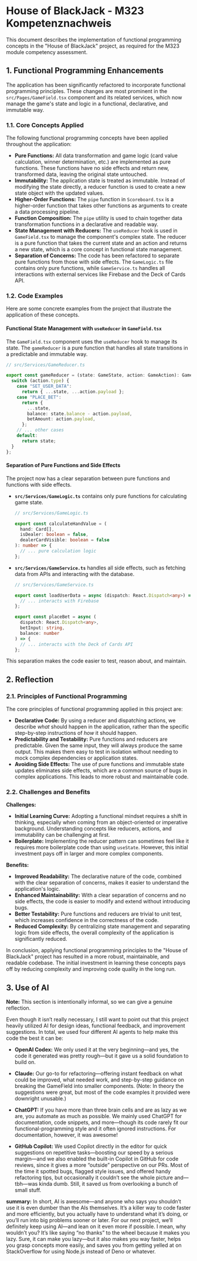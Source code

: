 # House of BlackJack - M323 Kompetenznachweis

This document describes the implementation of functional programming concepts in the "House of BlackJack" project, as required for the M323 module competency assessment.

## 1. Functional Programming Enhancements

The application has been significantly refactored to incorporate functional programming principles. These changes are most prominent in the `src/Pages/GameField.tsx` component and its related services, which now manage the game's state and logic in a functional, declarative, and immutable way.

### 1.1. Core Concepts Applied

The following functional programming concepts have been applied throughout the application:

-   **Pure Functions:** All data transformation and game logic (card value calculation, winner determination, etc.) are implemented as pure functions. These functions have no side effects and return new, transformed data, leaving the original state untouched.
-   **Immutability:** The application state is treated as immutable. Instead of modifying the state directly, a reducer function is used to create a new state object with the updated values.
-   **Higher-Order Functions:** The `pipe` function in `Scoreboard.tsx` is a higher-order function that takes other functions as arguments to create a data processing pipeline.
-   **Function Composition:** The `pipe` utility is used to chain together data transformation functions in a declarative and readable way.
-   **State Management with Reducers:** The `useReducer` hook is used in `GameField.tsx` to manage the component's complex state. The reducer is a pure function that takes the current state and an action and returns a new state, which is a core concept in functional state management.
-   **Separation of Concerns:** The code has been refactored to separate pure functions from those with side effects. The `GameLogic.ts` file contains only pure functions, while `GameService.ts` handles all interactions with external services like Firebase and the Deck of Cards API.

### 1.2. Code Examples

Here are some concrete examples from the project that illustrate the application of these concepts.

#### Functional State Management with `useReducer` in `GameField.tsx`

The `GameField.tsx` component uses the `useReducer` hook to manage its state. The `gameReducer` is a pure function that handles all state transitions in a predictable and immutable way.

```typescript
// src/Services/GameReducer.ts

export const gameReducer = (state: GameState, action: GameAction): GameState => {
  switch (action.type) {
    case "SET_USER_DATA":
      return { ...state, ...action.payload };
    case "PLACE_BET":
      return {
        ...state,
        balance: state.balance - action.payload,
        betAmount: action.payload,
      };
    // ... other cases
    default:
      return state;
  }
};
```

#### Separation of Pure Functions and Side Effects

The project now has a clear separation between pure functions and functions with side effects.

-   **`src/Services/GameLogic.ts`** contains only pure functions for calculating game state.

    ```typescript
    // src/Services/GameLogic.ts

    export const calculateHandValue = (
      hand: Card[],
      isDealer: boolean = false,
      dealerCardVisible: boolean = false
    ): number => {
      // ... pure calculation logic
    };
    ```

-   **`src/Services/GameService.ts`** handles all side effects, such as fetching data from APIs and interacting with the database.

    ```typescript
    // src/Services/GameService.ts

    export const loadUserData = async (dispatch: React.Dispatch<any>) => {
      // ... interacts with Firebase
    };

    export const placeBet = async (
      dispatch: React.Dispatch<any>,
      betInput: string,
      balance: number
    ) => {
      // ... interacts with the Deck of Cards API
    };
    ```

This separation makes the code easier to test, reason about, and maintain.

## 2. Reflection

### 2.1. Principles of Functional Programming

The core principles of functional programming applied in this project are:

-   **Declarative Code:** By using a reducer and dispatching actions, we describe *what* should happen in the application, rather than the specific step-by-step instructions of *how* it should happen.
-   **Predictability and Testability:** Pure functions and reducers are predictable. Given the same input, they will always produce the same output. This makes them easy to test in isolation without needing to mock complex dependencies or application states.
-   **Avoiding Side Effects:** The use of pure functions and immutable state updates eliminates side effects, which are a common source of bugs in complex applications. This leads to more robust and maintainable code.

### 2.2. Challenges and Benefits

**Challenges:**

-   **Initial Learning Curve:** Adopting a functional mindset requires a shift in thinking, especially when coming from an object-oriented or imperative background. Understanding concepts like reducers, actions, and immutability can be challenging at first.
-   **Boilerplate:** Implementing the reducer pattern can sometimes feel like it requires more boilerplate code than using `useState`. However, this initial investment pays off in larger and more complex components.

**Benefits:**

-   **Improved Readability:** The declarative nature of the code, combined with the clear separation of concerns, makes it easier to understand the application's logic.
-   **Enhanced Maintainability:** With a clear separation of concerns and no side effects, the code is easier to modify and extend without introducing bugs.
-   **Better Testability:** Pure functions and reducers are trivial to unit test, which increases confidence in the correctness of the code.
-   **Reduced Complexity:** By centralizing state management and separating logic from side effects, the overall complexity of the application is significantly reduced.

In conclusion, applying functional programming principles to the "House of BlackJack" project has resulted in a more robust, maintainable, and readable codebase. The initial investment in learning these concepts pays off by reducing complexity and improving code quality in the long run.


## 3. Use of AI

**Note:** This section is intentionally informal, so we can give a genuine reflection.

Even though it isn’t really necessary, I still want to point out that this project heavily utilized AI for design ideas, functional feedback, and improvement suggestions. In total, we used four different AI agents to help make this code the best it can be:

- **OpenAI Codex:** We only used it at the very beginning—and yes, the code it generated was pretty rough—but it gave us a solid foundation to build on.

- **Claude:** Our go-to for refactoring—offering instant feedback on what could be improved, what needed work, and step-by-step guidance on breaking the GameField into smaller components. (Note: In theory the suggestions were great, but most of the code examples it provided were downright unusable.)

- **ChatGPT:** If you have more than three brain cells and are as lazy as we are, you automate as much as possible. We mainly used ChatGPT for documentation, code snippets, and more—though its code rarely fit our functional-programming style and it often ignored instructions. For documentation, however, it was awesome!

- **GitHub Copilot:** We used Copilot directly in the editor for quick suggestions on repetitive tasks—boosting our speed by a serious margin—and we also enabled the built-in Copilot in GitHub for code reviews, since it gives a more “outside” perspective on our PRs. Most of the time it spotted bugs, flagged style issues, and offered handy refactoring tips, but occasionally it couldn’t see the whole picture and—tbh—was kinda dumb. Still, it saved us from overlooking a bunch of small stuff.

**summary:**
In short, AI is awesome—and anyone who says you shouldn’t use it is even dumber than the AIs themselves. It’s a killer way to code faster and more efficiently, but you actually have to understand what it’s doing, or you’ll run into big problems sooner or later. For our next project, we’ll definitely keep using AI—and lean on it even more if possible. I mean, why wouldn’t you? It’s like saying “no thanks” to the wheel because it makes you lazy. Sure, it can make you lazy—but it also makes you way faster, helps you grasp concepts more easily, and saves you from getting yelled at on StackOverflow for using Node.js instead of Deno or whatever.
